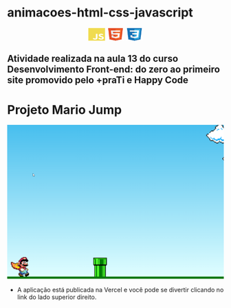 # animacoes-html-css-javascript
<div align="center" >
<img align="center" alt="Dani-Js" height="30" width="40" src="https://raw.githubusercontent.com/devicons/devicon/master/icons/javascript/javascript-plain.svg">
<img align="center" alt="Dani-HTML" height="30" width="40" src="https://raw.githubusercontent.com/devicons/devicon/master/icons/html5/html5-original.svg">
 <img align="center" alt="Dani-CSS" height="30" width="40" src="https://raw.githubusercontent.com/devicons/devicon/master/icons/css3/css3-original.svg">
 </div>


## Atividade realizada na aula 13 do curso Desenvolvimento Front-end: do zero ao primeiro site promovido pelo +praTi e Happy Code


# Projeto Mario Jump



![](./imagens/imagem-projeto.png)



- A aplicação está publicada na Vercel e você pode se divertir clicando no link do lado superior direito.

